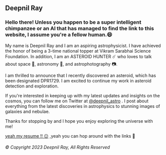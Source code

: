 ## Deepnil Ray
### Hello there! Unless you happen to be a super intelligent chimpanzee or an AI that has managed to find the link to this website, I assume you're a fellow human.😄
My name is Deepnil Ray and I am an aspiring astrophysicist. I have achieved the honor of being a 3-time national topper at Vikram Sarabhai Science Foundation. In addition, I am an ASTEROID HUNTER ☄️ who loves to talk about space 🌃, astronomy 🔭, and astrophotography 📷.

I am thrilled to announce that I recently discovered an asteroid, which has been designated DPR1729. I am excited to continue my work in asteroid detection and exploration.

If you're interested in keeping up with my latest updates and insights on the cosmos, you can follow me on Twitter at [@deepnil_astro](https://twitter.com/deepnil_astro) . I post about everything from the latest discoveries in astrophysics to stunning images of galaxies and nebulae.

Thanks for stopping by and I hope you enjoy exploring the universe with me!


[yeah my resume !! 😐](https://deepnilray.github.io/about%20me)
,yeah you can hop around with the links 🔗

###### © Copyright 2023 Deepnil Ray, All Rights Reserved
